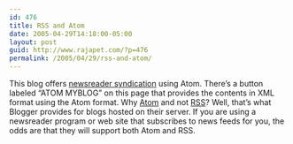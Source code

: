 ```yaml
---
id: 476
title: RSS and Atom
date: 2005-04-29T14:18:00-05:00
layout: post
guid: http://www.rajapet.com/?p=476
permalink: /2005/04/29/rss-and-atom/
---
```

This blog offers [newsreader syndication](http://www.commoncraft.com/archives/000528.html) using Atom. There&#8217;s a button labeled &#8220;ATOM MYBLOG&#8221; on this page that provides the contents in XML format using the Atom format. Why [Atom](http://www.intertwingly.net/wiki/pie/FrontPage) and not [RSS](http://blogs.law.harvard.edu/tech/rss)? Well, that&#8217;s what Blogger provides for blogs hosted on their server. If you are using a newsreader program or web site that subscribes to news feeds for you, the odds are that they will support both Atom and RSS.